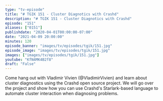```yaml
---
type: "tv-episode"
title: "# TGIK 151 - Cluster Diagnotics with Crashd"
description: "# TGIK 151 - Cluster Diagnotics with Crashd"
episode: "151"
aliases: ["0151"]
publishdate: "2020-04-01T00:00:00-07:00"
date: "2021-04-09 20:00:00"
minutes: 120
episode_banner: "images/tv/episodes/tgik/151.jpg"
episode_image: "images/tv/episodes/tgik/151.jpg"
images: ["images/tv/episodes/tgik/151.jpg"]
youtube: "KfN4MK4B2f8"
draft: "False"
---
```


Come hang out with Vladimir Vivien (@VladimirVivien) and learn about cluster diagnostics using the Crashd open source project. We will go over the project and show how you can use Crashd's Starlark-based language to automate cluster interaction when diagnosing problems.